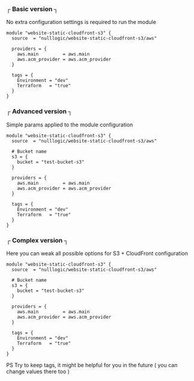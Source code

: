### ┌ Basic version ┐
No extra configuration settings is required to run the module

```hcl
module "website-static-cloudfront-s3" {
  source  = "nulllogic/website-static-cloudfront-s3/aws"

  providers = {
    aws.main         = aws.main
    aws.acm_provider = aws.acm_provider
  }

  tags = {
    Environment = "dev"
    Terraform   = "true"
  }
}
```

### ┌ Advanced version ┐
Simple params applied to the module configuration

```hcl
module "website-static-cloudfront-s3" {
  source  = "nulllogic/website-static-cloudfront-s3/aws"

  # Bucket name
  s3 = {
    bucket = "test-bucket-s3"
  }

  providers = {
    aws.main         = aws.main
    aws.acm_provider = aws.acm_provider
  }

  tags = {
    Environment = "dev"
    Terraform   = "true"
  }
}
```

### ┌ Complex version ┐
Here you can weak all possible options for S3 + CloudFront configuration

```hcl
module "website-static-cloudfront-s3" {
  source  = "nulllogic/website-static-cloudfront-s3/aws"

  # Bucket name
  s3 = {
    bucket = "test-bucket-s3"
  }

  providers = {
    aws.main         = aws.main
    aws.acm_provider = aws.acm_provider
  }

  tags = {
    Environment = "dev"
    Terraform   = "true"
  }
}
```

PS Try to keep tags, it might be helpful for you in the future ( you can change values there too )

